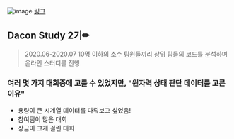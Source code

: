 ![image](https://user-images.githubusercontent.com/59557720/94132723-a8490d80-fe9a-11ea-92e8-25cfd09b7a47.png)
[링크](https://dacon.io/competitions/official/235551/overview/ "원자력 상태 판단  바로가기")
## Dacon Study 2기✏
> 2020.06-2020.07
> 10명 이하의 소수 팀원들끼리 상위 팀들의 코드를 분석하며 온라인 스터디를 진행
### 여러 몇 가지 대회중에 고를 수 있었지만, "원자력 상태 판단 데이터를 고른 이유"
+ 용량이 큰 시계열 데이터를 다뤄보고 싶었음!
+ 참여팀이 많은 대회 
+ 상금이 크게 걸린 대회

